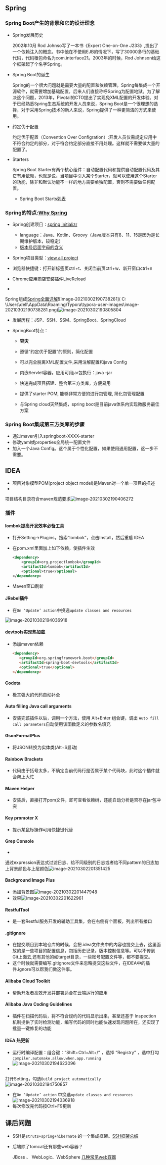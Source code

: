 ## Spring

### Spring Boot产生的背景和它的设计理念

- Spring发展历史

  2002年10月 Rod Johnso写了一本书《Expert One-on-One
  J233》,提出了一个依赖注入的概念。书中他在不使用EJB的情况下，写了30000多行的基础代码，代码根包命名为com.interface21。2003年的时候，Rod Johnson给这个框架起了个名字Spring。

- Spring Boot的诞生

  Spring的一个很大问题就是需要大量的配置和依赖管理。Spring每集成一个开源软件，就需要增加基础配置，后来人们直接称呼Spring为配置地狱。为了解决这个问题，2013年，Pivotal的CTO提出了实现免XML配置的开发体验。对于已经熟悉Spring生态系统的开发人员来说，Spring
  Boot是一个很理想的选择，对于采用Spring技术的新人来说，Spring提供了一种更简洁的方式来使用。

- 约定优于配置

  约定优于配置（Convention Over Configration）:开发人员仅需规定应用中不符合约定的部分，对于符合约定部分直接不用处理。这样就不需要做大量的配置了。

- Starters

  Spring Boot
  Starter有两个核心组件：自动配置代码和提供自动配置代码及其它有用依赖，也就是说，当项目中引入某个Starter，就可以使用这个Starter的功能，除非和默认功能不一样的地方需要单独配置，否则不需要做任何配置。

    - Spring Boot Starts[列表](https://docs.spring.io/spring-boot/docs/current/reference/htmlsingle/#using-boot-starter)

### Spring的特点:[Why Spring](https://spring.io/why-spring)

- Spring创建项目：[spring initializr](https://start.spring.io/)
    - language：Java、Kotlin、Groovy（Java版本只有8、11、15是因为是长期维护版本，较稳定）
    - [版本号后面字母的含义](https://blog.csdn.net/lizhenglyg/article/details/103147623?ops_request_misc=%257B%2522request%255Fid%2522%253A%2522161466363616780274148581%2522%252C%2522scm%2522%253A%252220140713.130102334.pc%255Fall.%2522%257D&request_id=161466363616780274148581&biz_id=0&utm_medium=distribute.pc_search_result.none-task-blog-2~all~first_rank_v2~rank_v29-3-103147623.first_rank_v2_pc_rank_v29&utm_term=%E7%89%88%E6%9C%AC%E5%8F%B7M2)

- Spring项目类型：[view all project](https://spring.io/projects)

- 浏览器快捷键：打开新标签页ctrl+t、关闭当前页ctrl+w、新开窗口ctrl+n

- Chrome应用商店安装插件LiveReload

-
Spring组成[Spring全面详解](https://blog.csdn.net/weixin_44207403/article/details/106736102?ops_request_misc=%257B%2522request%255Fid%2522%253A%2522161464286216780262561279%2522%252C%2522scm%2522%253A%252220140713.130102334..%2522%257D&request_id=161464286216780262561279&biz_id=0&utm_medium=distribute.pc_search_result.none-task-blog-2~all~top_click~default-1-106736102.first_rank_v2_pc_rank_v29&utm_term=spring)![image-20210302190738281](
C:
\Users\dell\AppData\Roaming\Typora\typora-user-images\image-20210302190738281.png)![image-20210302190805804](C:\Users\dell\AppData\Roaming\Typora\typora-user-images\image-20210302190805804.png)

- 发展历程：JSP、SSH、SSM、SpringBoot、SpringCloud

- SpringBoot特点：

    - **容灾**

    - 遵循“约定优于配置”的原则，简化配置

    - 可以完全脱离XML配置文件,采用注解配置和java Config

    - 内嵌Servlet容器，应用可用jar包执行：java -jar

    - 快速完成项目搭建、整合第三方类库，方便易用

    - 提供了starter POM, 能够非常方便的进行包管理, 简化包管理配置

    - 与Spring cloud天然集成，spring boot是目前java体系内实现微服务最佳方案

### Spring Boot集成第三方类库的步骤

- 通过maven引入springboot-XXXX-starter
- 修改yaml或properties全局统一配置文件
- 加入一个Java Config。这个属于个性化配置，如果使用通用配置，这一步不需要。

## IDEA

- 项目对象模型POM(project object model)是Maven对一个单一项目的描述
-
项目结构目录符合maven规范要求![image-20210302190406272](C:\Users\dell\AppData\Roaming\Typora\typora-user-images\image-20210302190406272.png)

### 插件

#### lombok提高开发效率必备工具

- 打开Setting->Plugins，搜索“lombok”，点击Install，然后重启 IDEA

- 在pom.xml里面加上如下依赖，使插件生效

  ```xml
  <dependency>
      <groupId>org.projectlombok</groupId>
      <artifactId>lombok</artifactId>
      <optional>true</optional>
  </dependency>
  ```

- Maven窗口刷新

#### JRebel插件

- 在` On ‘Update’ action `中换选` update classes and resources `

![image-20210302194036918](C:\Users\dell\AppData\Roaming\Typora\typora-user-images\image-20210302194036918.png)

#### devtools实现热加载

- 添加maven依赖

  ```html
  <dependency>
     <groupId>org.springframework.boot</groupId>
     <artifactId>spring-boot-devtools</artifactId>
     <optional>true</optional>
  </dependency>
  ```

#### Codota

- 极其强大的代码自动补全

#### Auto filling Java call arguments

- 安装完该插件以后，调用一个方法，使用 Alt+Enter 组合键，调出 ` Auto fill call parameters `自动使用该函数定义的参数名填充

#### GsonFormatPlus

- 将JSON转换为实体类(Alt+S启动)

#### Rainbow Brackets

- 代码由于括号太多，不确定当前代码行是否属于某个代码块，此时这个插件就会帮上大忙

#### Maven Helper

- 安装后，直接打开pom文件，即可查看依赖树，还能自动分析是否存在jar包冲突

#### Key promoter X

- 提示某鼠标操作可用快捷键代替

#### Grep Console

-
通过expression表达式过滤日志、给不同级别的日志或者给不同pattern的日志加上背景颜色与上层颜色![image-20210302201351425](C:\Users\dell\AppData\Roaming\Typora\typora-user-images\image-20210302201351425.png)

#### Background Image Plus

- 添加背景图![image-20210302201447948](C:\Users\dell\AppData\Roaming\Typora\typora-user-images\image-20210302201447948.png)
- 效果![image-20210302201622961](C:\Users\dell\AppData\Roaming\Typora\typora-user-images\image-20210302201622961.png)

#### RestfulTool

- 是一套Restful服务开发的辅助工具集，会在右侧有个面板，列出所有接口

#### .gitignore

- 在提交项目到本地仓库的时候，会把.idea文件夹中的内容也提交上去，这里面放的是一些项目的配置信息，包括历史记录，版本控制信息等。可以不传到Git上面去,还有其他的如target目录，一些账号配置文件等，都不要提交。
- 这个时候就需要编写.gitignore文件来忽略提交这些文件，在IDEA中的插件.ignore可以帮我们做这件事。

#### Alibaba Cloud Toolkit

- 帮助开发者高效开发并部署适合在云端运行的应用

#### Alibaba Java Coding Guidelines

- 插件在扫描代码后，将不符合规约的代码显示出来，甚至还基于 Inspection 机制提供了实时检测功能，编写代码的同时也能快速发现问题所在，还实现了批量一键修复的功能

#### IDEA 热更新

- 运行时编译配置：组合键：“Shift+Ctrl+Alt+/” ，选择 “Registry”
  ，选中打勾 ` compiler.automake.allow.when.app.running `![image-20210302194623096](C:\Users\dell\AppData\Roaming\Typora\typora-user-images\image-20210302194623096.png)
-
打开Setting，勾选` Build project automatically `![image-20210302194750857](C:\Users\dell\AppData\Roaming\Typora\typora-user-images\image-20210302194750857.png)
- 在` On ‘Update’ action `
  中换选` update classes and resources `![image-20210302194036918](C:\Users\dell\AppData\Roaming\Typora\typora-user-images\image-20210302194036918.png)
- 每次修改完代码按Ctrl+F9更新

## 课后问题

- SSH是` struts+spring+hibernate `
  的一个集成框架。[SSH框架总结](https://blog.csdn.net/weixin_38911591/article/details/100242710?ops_request_misc=%257B%2522request%255Fid%2522%253A%2522161466737816780262573586%2522%252C%2522scm%2522%253A%252220140713.130102334..%2522%257D&request_id=161466737816780262573586&biz_id=0&utm_medium=distribute.pc_search_result.none-task-blog-2~all~top_click~default-1-100242710.first_rank_v2_pc_rank_v29&utm_term=ssh%E6%A1%86%E6%9E%B6)

- 后端除了tomcat还有那些web容器？

  JBoss 、 WebLogic、WebSphere [几种常见web容器](https://www.cnblogs.com/kaleidoscope/p/9668646.html)

